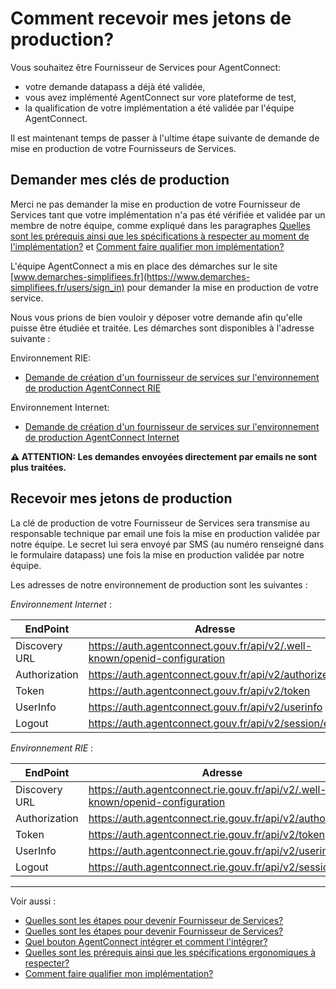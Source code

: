 
# Comment recevoir mes jetons de production?

Vous souhaitez être Fournisseur de Services pour AgentConnect: 

- votre demande datapass a déjà été validée,
- vous avez implémenté AgentConnect sur vore plateforme de test, 
- la qualification de votre implémentation a été validée par l'équipe AgentConnect. 

Il est maintenant temps de passer à l'ultime étape suivante de demande de mise en production de votre Fournisseurs de Services. 

## Demander mes clés de production

Merci ne pas demander la mise en production de votre Fournisseur de Services tant que votre implémentation n'a pas été vérifiée et validée par un membre de notre équipe, comme expliqué dans les paragraphes [Quelles sont les prérequis ainsi que les spécifications à respecter au moment de l'implémentation?](implementation_fca/spec_recette_fca.md) et [Comment faire qualifier mon implémentation?](recette_fca/recette.md)

L'équipe AgentConnect a mis en place des démarches sur le site [www.demarches-simplifiees.fr](https://www.demarches-simplifiees.fr/users/sign_in) pour demander la mise en production de votre service. 

Nous vous prions de bien vouloir y déposer votre demande afin qu'elle puisse être étudiée et traitée. Les démarches sont disponibles à l'adresse suivante : 

Environnement RIE: 

- [Demande de création d'un fournisseur de services sur l'environnement de production AgentConnect RIE](https://www.demarches-simplifiees.fr/commencer/demande-de-creation-fs-production-fca-rie)

Environnement Internet: 

- [Demande de création d'un fournisseur de services sur l'environnement de production AgentConnect Internet](https://www.demarches-simplifiees.fr/commencer/demande-de-creation-fs-production-fca-internet)


**:warning: ATTENTION: Les demandes envoyées directement par emails ne sont plus traitées.**

## Recevoir mes jetons de production


La clé de production de votre Fournisseur de Services sera transmise au responsable technique par email une fois la mise en production validée par notre équipe.
Le secret lui sera envoyé par SMS (au numéro renseigné dans le formulaire datapass) une fois la mise en production validée par notre équipe.

Les adresses de notre environnement de production sont les suivantes : 

*Environnement Internet* :

| EndPoint | Adresse |
| ------ | ------ |
| Discovery URL | https://auth.agentconnect.gouv.fr/api/v2/.well-known/openid-configuration | 
| Authorization | https://auth.agentconnect.gouv.fr/api/v2/authorize |
| Token | https://auth.agentconnect.gouv.fr/api/v2/token | 
| UserInfo | https://auth.agentconnect.gouv.fr/api/v2/userinfo | 
| Logout | https://auth.agentconnect.gouv.fr/api/v2/session/end | 

*Environnement RIE* :

| EndPoint | Adresse |
| ------ | ------ |
| Discovery URL | https://auth.agentconnect.rie.gouv.fr/api/v2/.well-known/openid-configuration | 
| Authorization | https://auth.agentconnect.rie.gouv.fr/api/v2/authorize |
| Token | https://auth.agentconnect.rie.gouv.fr/api/v2/token | 
| UserInfo | https://auth.agentconnect.rie.gouv.fr/api/v2/userinfo | 
| Logout | https://auth.agentconnect.rie.gouv.fr/api/v2/session/end | 




---

Voir aussi : 
- [Quelles sont les étapes pour devenir Fournisseur de Services?](pilotage_fca/pilotage_fca_etapes.md)
- [Quelles sont les étapes pour devenir Fournisseur de Services?](pilotage_fca/pilotage_fca_etapes.md)
- [Quel bouton AgentConnect intégrer et comment l'intégrer?](implementation_fca/bouton_fca.md)
- [Quelles sont les prérequis ainsi que les spécifications ergonomiques à respecter?](implementation_fca/spec_fca.md)
- [Comment faire qualifier mon implémentation?](recette_fca/recette.md)